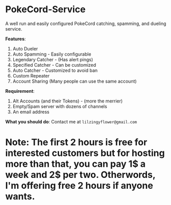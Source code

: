 # PokeCord-Service
A well run and easily configured PokeCord catching, spamming, and dueling service.

**Features**:
1. Auto Dueler
2. Auto Spamming - Easily configurable
3. Legendary Catcher - (Has alert pings)
4. Specified Catcher - Can be customized
5. Auto Catcher - Customized to avoid ban
6. Custom Repeater
7. Account Sharing (Many people can use the same account)

**Requirement**:
1. Alt Accounts (and their Tokens) - (more the merrier)
2. Empty/Spam server with dozens of channels
3. An email address

**What you should do**:
Contact me at `lilzingyflower@gmail.com`

# Note: The first 2 hours is free for interested customers but for hosting more than that, you can pay 1$ a week and 2$ per two. Otherwords, I'm offering free 2 hours if anyone wants.
